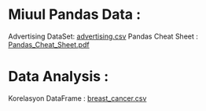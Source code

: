 # Miuul Pandas Data :
Advertising DataSet: [advertising.csv](https://github.com/tubaaktas/Pandas_Example/files/9110999/advertising.csv)
Pandas Cheat Sheet : [Pandas_Cheat_Sheet.pdf](https://github.com/tubaaktas/Pandas_Example/files/9111025/Pandas_Cheat_Sheet.pdf)
# Data Analysis :
Korelasyon DataFrame : [breast_cancer.csv](https://github.com/tubaaktas/DataAnalysis/files/9126007/breast_cancer.csv)
